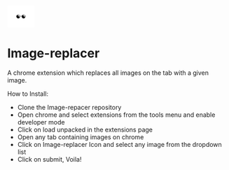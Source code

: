 ![](sunglassic.png)
# Image-replacer   
A chrome extension which replaces all images on the tab with a given image.   
     
How to Install:    
* Clone the Image-repacer repository    
* Open chrome and select extensions from the tools menu and enable developer mode      
* Click on load unpacked in the extensions page     
* Open any tab containing images on chrome       
* Click on Image-replacer Icon and select any image from the dropdown list      
* Click on submit, Voila!      

